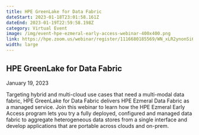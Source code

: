 ```yaml
---
title: HPE GreenLake for Data Fabric
dateStart: 2023-01-18T23:01:58.161Z
dateEnd: 2023-01-19T22:59:58.198Z
category: Virtual Event
image: /img/event-hpe-ezmeral-early-access-webinar-400x400.png
link: https://hpe.zoom.us/webinar/register/1116680185569/WN_xLR2ynonSi6SojUswkVmRw
width: large
---
```

## HPE GreenLake for Data Fabric
January 19, 2023

Targeting hybrid and multi-cloud use cases that need a multi-modal data fabric, HPE GreenLake for Data Fabric delivers HPE Ezmeral Data Fabric as a managed service. Join this webinar to learn how the HPE Ezmeral Early Access program lets you try a fully deployed, configured and managed data fabric to aggregate heterogeneous data stores from a single interface and develop applications that are portable across clouds and on-prem. 
